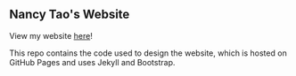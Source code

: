 ## Nancy Tao's Website

View my website [here](http://nancytao.com/)!

This repo contains the code used to design the website, which is hosted on GitHub Pages and uses Jekyll and Bootstrap.
